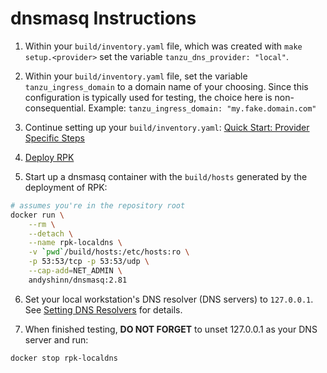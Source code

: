# dnsmasq Instructions

1. Within your `build/inventory.yaml` file, which was created with `make setup.<provider>` set the variable `tanzu_dns_provider: "local"`.

1. Within your `build/inventory.yaml` file, set the variable `tanzu_ingress_domain` to a domain name of your choosing.  Since this configuration is typically used for testing, the choice here is non-consequential.  Example: `tanzu_ingress_domain: "my.fake.domain.com"`

1. Continue setting up your `build/inventory.yaml`: [Quick Start: Provider Specific Steps](../QUICKSTART.md#provider-specific-steps)

1. [Deploy RPK](../QUICKSTART.md#deploy)

1. Start up a dnsmasq container with the `build/hosts` generated by the deployment of RPK:
```bash
# assumes you're in the repository root
docker run \
    --rm \
    --detach \
    --name rpk-localdns \
    -v `pwd`/build/hosts:/etc/hosts:ro \
    -p 53:53/tcp -p 53:53/udp \
    --cap-add=NET_ADMIN \
    andyshinn/dnsmasq:2.81
```

6. Set your local workstation's DNS resolver (DNS servers) to `127.0.0.1`.  See [Setting DNS Resolvers](setting-dns-resolvers.md) for details.

1. When finished testing, **DO NOT FORGET** to unset 127.0.0.1 as your DNS server and run:

```bash
docker stop rpk-localdns
```
